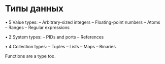 # Типы данных

• 5 Value types:
– Arbitrary-sized integers
– Floating-point numbers
– Atoms
– Ranges
– Regular expressions

• 2 System types:
– PIDs and ports
– References

• 4 Collection types:
– Tuples
– Lists
– Maps
– Binaries

Functions are a type too.
